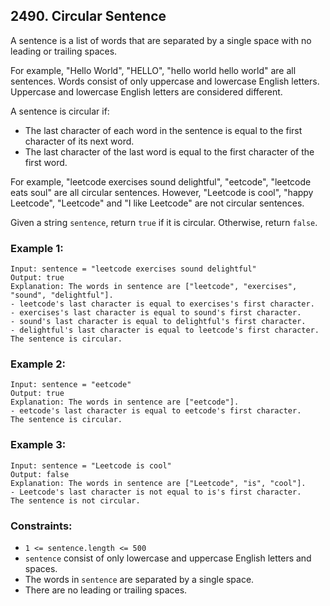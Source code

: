 ## 2490. Circular Sentence

A sentence is a list of words that are separated by a single space with no leading or trailing spaces.

For example, "Hello World", "HELLO", "hello world hello world" are all sentences.
Words consist of only uppercase and lowercase English letters. Uppercase and lowercase English letters are considered different.

A sentence is circular if:

- The last character of each word in the sentence is equal to the first character of its next word.
- The last character of the last word is equal to the first character of the first word.

For example, "leetcode exercises sound delightful", "eetcode", "leetcode eats soul" are all circular sentences. However, "Leetcode is cool", "happy Leetcode", "Leetcode" and "I like Leetcode" are not circular sentences.

Given a string `sentence`, return `true` if it is circular. Otherwise, return `false`.

### Example 1:

```
Input: sentence = "leetcode exercises sound delightful"
Output: true
Explanation: The words in sentence are ["leetcode", "exercises", "sound", "delightful"].
- leetcode's last character is equal to exercises's first character.
- exercises's last character is equal to sound's first character.
- sound's last character is equal to delightful's first character.
- delightful's last character is equal to leetcode's first character.
The sentence is circular.
```

### Example 2:

```
Input: sentence = "eetcode"
Output: true
Explanation: The words in sentence are ["eetcode"].
- eetcode's last character is equal to eetcode's first character.
The sentence is circular.
```

### Example 3:

```
Input: sentence = "Leetcode is cool"
Output: false
Explanation: The words in sentence are ["Leetcode", "is", "cool"].
- Leetcode's last character is not equal to is's first character.
The sentence is not circular.
```

### Constraints:

- `1 <= sentence.length <= 500`
- `sentence` consist of only lowercase and uppercase English letters and spaces.
- The words in `sentence` are separated by a single space.
- There are no leading or trailing spaces.
